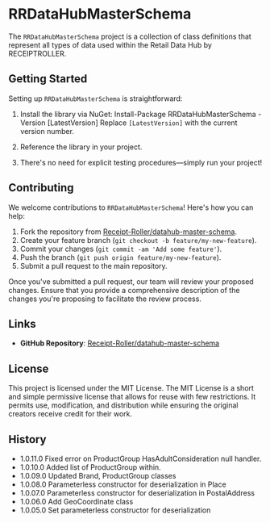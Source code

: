﻿# RRDataHubMasterSchema

The `RRDataHubMasterSchema` project is a collection of class definitions that represent all types of data used within the Retail Data Hub by RECEIPTROLLER.

## Getting Started

Setting up `RRDataHubMasterSchema` is straightforward:

1. Install the library via NuGet: Install-Package RRDataHubMasterSchema -Version [LatestVersion] Replace `[LatestVersion]` with the current version number.

2. Reference the library in your project.

3. There's no need for explicit testing procedures—simply run your project!

## Contributing

We welcome contributions to `RRDataHubMasterSchema`! Here's how you can help:

1. Fork the repository from [Receipt-Roller/datahub-master-schema](https://github.com/Receipt-Roller/datahub-master-schema).
2. Create your feature branch (`git checkout -b feature/my-new-feature`).
3. Commit your changes (`git commit -am 'Add some feature'`).
4. Push the branch (`git push origin feature/my-new-feature`).
5. Submit a pull request to the main repository.

Once you've submitted a pull request, our team will review your proposed changes. Ensure that you provide a comprehensive description of the changes you're proposing to facilitate the review process.

## Links

- **GitHub Repository**: [Receipt-Roller/datahub-master-schema](https://github.com/Receipt-Roller/datahub-master-schema)

## License

This project is licensed under the MIT License. The MIT License is a short and simple permissive license that allows for reuse with few restrictions. It permits use, modification, and distribution while ensuring the original creators receive credit for their work.

## History
- 1.0.11.0 Fixed error on ProductGroup HasAdultConsideration null handler.
- 1.0.10.0 Added list of ProductGroup within.
- 1.0.09.0 Updated Brand, ProductGroup classes
- 1.0.08.0 Parameterless constructor for deserialization in Place
- 1.0.07.0 Parameterless constructor for deserialization in PostalAddress
- 1.0.06.0 Add GeoCoordinate class
- 1.0.05.0 Set parameterless constructor for deserialization